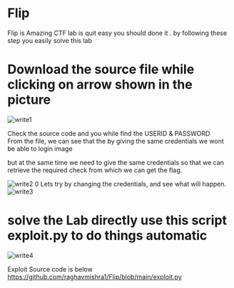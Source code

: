 # Flip
Flip is Amazing CTF lab is quit easy you should done it .
by following these step you easily solve this lab  

# Download the source file while clicking on arrow shown in the picture  
![write1](https://github.com/user-attachments/assets/9e99fec0-1ba4-4540-aa82-5b65a494c931)

Check the source code and you while find the USERID & PASSWORD  
From the file, we can see that the by giving the same credentials we wont be able to login image

but at the same time we need to give the same credentials so that we can retrieve the required check from which we can get the flag.

![write2 0](https://github.com/user-attachments/assets/731e96c0-e54d-4db2-bc14-daf27d27c619)
Lets try by changing the credentials, and see what will happen.
![write3](https://github.com/user-attachments/assets/d0447a15-effb-4928-92bf-d5c21e5daaed)

# solve the Lab directly use this script exploit.py to do things automatic  
![write4](https://github.com/user-attachments/assets/6134c841-855d-4990-ad16-2500d4bf85d7)

Exploit Source code is below 
https://github.com/raghavmishra1/Flip/blob/main/exploit.py
